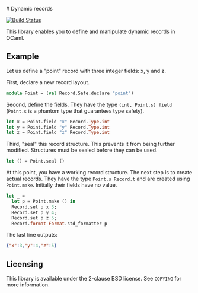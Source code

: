 # Dynamic records

[![Build Status][build_status_badge]][build_status_link]

This library enables you to define and manipulate dynamic records in OCaml.

## Example

Let us define a "point" record with three integer fields: x, y and z.

First, declare a new record layout.

```ocaml
module Point = (val Record.Safe.declare "point")
```

Second, define the fields. They have the type `(int, Point.s) field`
(`Point.s` is a phantom type that guarantees type safety).

```ocaml
let x = Point.field "x" Record.Type.int
let y = Point.field "y" Record.Type.int
let z = Point.field "z" Record.Type.int
```

Third, "seal" this record structure. This prevents it from being further modified.
Structures must be sealed before they can be used.

```ocaml
let () = Point.seal ()
```

At this point, you have a working record structure. The next step is to create
actual records. They have the type `Point.s Record.t` and are created using
`Point.make`. Initially their fields have no value.

```ocaml
let _ =
  let p = Point.make () in
  Record.set p x 3;
  Record.set p y 4;
  Record.set p z 5;
  Record.format Format.std_formatter p
```

The last line outputs:

```json
{"x":3,"y":4,"z":5}
```

## Licensing

This library is available under the 2-clause BSD license.
See `COPYING` for more information.

[build_status_badge]: https://github.com/cryptosense/records/actions/workflows/main.yml/badge.svg
[build_status_link]: https://github.com/cryptosense/records/actions/workflows/main.yml
